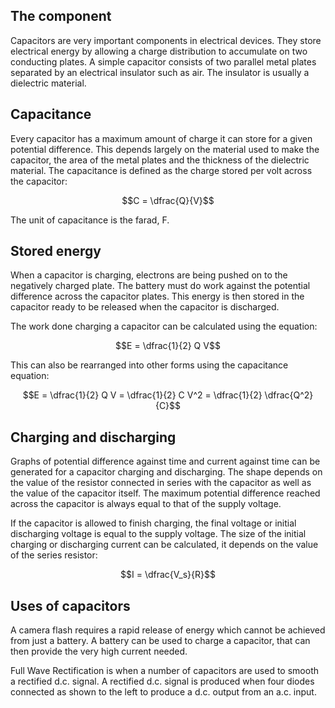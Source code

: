 ## The component
Capacitors are very important components in electrical devices. They store electrical energy by allowing a charge distribution to accumulate on two conducting plates. A simple capacitor consists of two parallel metal plates separated by an electrical insulator such as air. The insulator is usually a dielectric material.

## Capacitance
Every capacitor has a maximum amount of charge it can store for a given potential difference. This depends largely on the material used to make the capacitor, the area of the metal plates and the thickness of the dielectric material. The capacitance is defined as the charge stored per volt across the capacitor:

$$C = \dfrac{Q}{V}$$

The unit of capacitance is the farad, F.

## Stored energy
When a capacitor is charging, electrons are being pushed on to the negatively charged plate. The battery must do work against the potential difference across the capacitor plates. This energy is then stored in the capacitor ready to be released when the capacitor is discharged.

The work done charging a capacitor can be calculated using the equation:

$$E = \dfrac{1}{2} Q V$$

This can also be rearranged into other forms using the capacitance equation:

$$E = \dfrac{1}{2} Q V = \dfrac{1}{2} C V^2 = \dfrac{1}{2} \dfrac{Q^2}{C}$$

## Charging and discharging
Graphs of potential difference against time and current against time can be generated for a capacitor charging and discharging. The shape depends on the value of the resistor connected in series with the capacitor as well as the value of the capacitor itself. The maximum potential difference reached across the capacitor is always equal to that of the supply voltage.

<!--Insert charging and discharging graphs-->

If the capacitor is allowed to finish charging, the final voltage or initial discharging voltage is equal to the supply voltage. The size of the initial charging or discharging current can be calculated, it depends on the value of the series resistor:

$$I = \dfrac{V_s}{R}$$

## Uses of capacitors
A camera flash requires a rapid release of energy which cannot be achieved from just a battery. A battery can be used to charge a capacitor, that can then provide the very high current needed.

Full Wave Rectification is when a number of capacitors are used to smooth a rectified d.c. signal.  A rectified d.c. signal is produced when four diodes connected as shown to the left to produce a d.c. output from an a.c. input.
